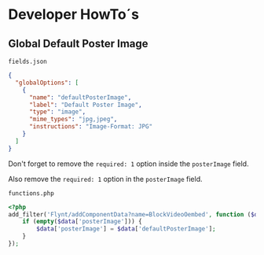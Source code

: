 # Developer HowTo´s

## Global Default Poster Image

`fields.json`
```json
{
  "globalOptions": [
    {
      "name": "defaultPosterImage",
      "label": "Default Poster Image",
      "type": "image",
      "mime_types": "jpg,jpeg",
      "instructions": "Image-Format: JPG"
    }
  ]
}
```
Don't forget to remove the `required: 1` option inside the `posterImage` field.

Also remove the `required: 1` option in the `posterImage` field.

`functions.php`
```php
<?php
add_filter('Flynt/addComponentData?name=BlockVideoOembed', function ($data) {
    if (empty($data['posterImage'])) {
        $data['posterImage'] = $data['defaultPosterImage'];
    }
});
```
